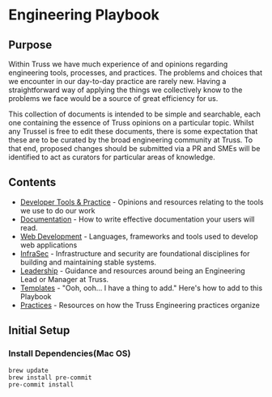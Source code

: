 # Engineering Playbook

## Purpose

Within Truss we have much experience of and opinions regarding engineering tools, processes, and practices. The problems and choices that we encounter in our day-to-day practice are rarely new. Having a straightforward way of applying the things we collectively know to the problems we face would be a source of great efficiency for us.

This collection of documents is intended to be simple and searchable, each one containing the essence of Truss opinions on a particular topic. Whilst any Trussel is free to edit these documents, there is some expectation that these are to be curated by the broad engineering community at Truss. To that end, proposed changes should be submitted via a PR and SMEs will be identified to act as curators for particular areas of knowledge.

## Contents

- [Developer Tools & Practice](./developing/README.md) - Opinions and resources relating to the tools we use to do our work
- [Documentation](./documentation/README.md) - How to write effective documentation your users will read.
- [Web Development](./web/README.md) - Languages, frameworks and tools used to develop web applications
- [InfraSec](./infrasec/README.md) - Infrastructure and security are foundational disciplines for building and maintaining stable systems.
- [Leadership](./leadership/README.md) - Guidance and resources around being an Engineering Lead or Manager at Truss.
- [Templates](./templates/README.md) - "Ooh, ooh... I have a thing to add." Here's how to add to this Playbook
- [Practices](./practices/README.md) - Resources on how the Truss Engineering practices organize

## Initial Setup

### Install Dependencies(Mac OS)

```
brew update
brew install pre-commit
pre-commit install
```
